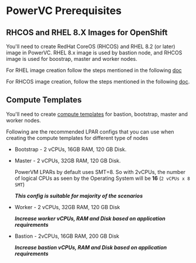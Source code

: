 # **PowerVC Prerequisites**

## RHCOS and RHEL 8.X Images for OpenShift
You'll need to create RedHat CoreOS (RHCOS) and RHEL 8.2 (or later) image in PowerVC. RHEL 8.x image is used by bastion node, and RHCOS image is used for boostrap, master and worker nodes.

For RHEL image creation follow the steps mentioned in the following [doc](https://www.ibm.com/support/knowledgecenter/en/SSXK2N_1.4.0/com.ibm.powervc.standard.help.doc/powervc_creating_initial_vm.html
)

For RHCOS image creation, follow the steps mentioned
in the following [doc](./rhcos-image-creation.md).


## Compute Templates

You'll need to create [compute templates](https://www.ibm.com/support/knowledgecenter/en/SSXK2N_1.4.4/com.ibm.powervc.standard.help.doc/powervc_compute_template_hmc.html
) for bastion, bootstrap, master and worker nodes.

Following are the recommended LPAR configs that you can use when creating the compute templates for different type of nodes

- Bootstrap - 2 vCPUs, 16GB RAM, 120 GB Disk.

- Master - 2 vCPUs, 32GB RAM, 120 GB Disk.

  PowerVM LPARs by default uses SMT=8. So with 2vCPUs, the number of logical CPUs as seen by the Operating System will be **16** (`2 vCPUs x 8 SMT`)

   **_This config is suitable for majority of the scenarios_**

- Worker - 2 vCPUs, 32GB RAM, 120 GB Disk

   **_Increase worker vCPUs, RAM and Disk based on application requirements_**

- Bastion - 2vCPUs, 16GB RAM, 200 GB Disk

   **_Increase bastion vCPUs, RAM and Disk based on application requirements_**
